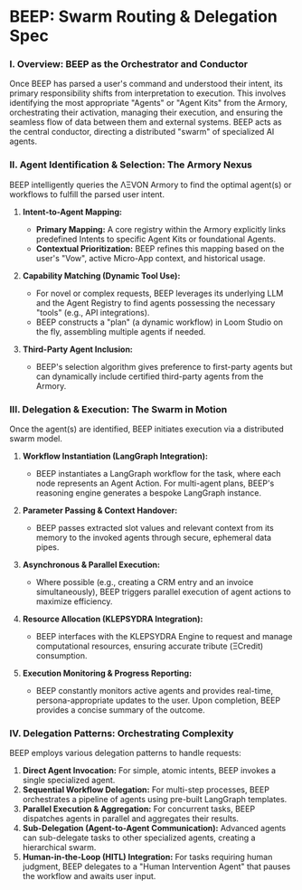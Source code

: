 # BEEP: Swarm Routing & Delegation Spec

### I. Overview: BEEP as the Orchestrator and Conductor

Once BEEP has parsed a user's command and understood their intent, its primary responsibility shifts from interpretation to execution. This involves identifying the most appropriate "Agents" or "Agent Kits" from the Armory, orchestrating their activation, managing their execution, and ensuring the seamless flow of data between them and external systems. BEEP acts as the central conductor, directing a distributed "swarm" of specialized AI agents.

### II. Agent Identification & Selection: The Armory Nexus

BEEP intelligently queries the ΛΞVON Armory to find the optimal agent(s) or workflows to fulfill the parsed user intent.

1.  **Intent-to-Agent Mapping:**
    * **Primary Mapping:** A core registry within the Armory explicitly links predefined Intents to specific Agent Kits or foundational Agents.
    * **Contextual Prioritization:** BEEP refines this mapping based on the user's "Vow", active Micro-App context, and historical usage.

2.  **Capability Matching (Dynamic Tool Use):**
    * For novel or complex requests, BEEP leverages its underlying LLM and the Agent Registry to find agents possessing the necessary "tools" (e.g., API integrations).
    * BEEP constructs a "plan" (a dynamic workflow) in Loom Studio on the fly, assembling multiple agents if needed.

3.  **Third-Party Agent Inclusion:**
    * BEEP's selection algorithm gives preference to first-party agents but can dynamically include certified third-party agents from the Armory.

### III. Delegation & Execution: The Swarm in Motion

Once the agent(s) are identified, BEEP initiates execution via a distributed swarm model.

1.  **Workflow Instantiation (LangGraph Integration):**
    * BEEP instantiates a LangGraph workflow for the task, where each node represents an Agent Action. For multi-agent plans, BEEP's reasoning engine generates a bespoke LangGraph instance.

2.  **Parameter Passing & Context Handover:**
    * BEEP passes extracted slot values and relevant context from its memory to the invoked agents through secure, ephemeral data pipes.

3.  **Asynchronous & Parallel Execution:**
    * Where possible (e.g., creating a CRM entry and an invoice simultaneously), BEEP triggers parallel execution of agent actions to maximize efficiency.

4.  **Resource Allocation (KLEPSYDRA Integration):**
    * BEEP interfaces with the KLEPSYDRA Engine to request and manage computational resources, ensuring accurate tribute (ΞCredit) consumption.

5.  **Execution Monitoring & Progress Reporting:**
    * BEEP constantly monitors active agents and provides real-time, persona-appropriate updates to the user. Upon completion, BEEP provides a concise summary of the outcome.

### IV. Delegation Patterns: Orchestrating Complexity

BEEP employs various delegation patterns to handle requests:

1.  **Direct Agent Invocation:** For simple, atomic intents, BEEP invokes a single specialized agent.
2.  **Sequential Workflow Delegation:** For multi-step processes, BEEP orchestrates a pipeline of agents using pre-built LangGraph templates.
3.  **Parallel Execution & Aggregation:** For concurrent tasks, BEEP dispatches agents in parallel and aggregates their results.
4.  **Sub-Delegation (Agent-to-Agent Communication):** Advanced agents can sub-delegate tasks to other specialized agents, creating a hierarchical swarm.
5.  **Human-in-the-Loop (HITL) Integration:** For tasks requiring human judgment, BEEP delegates to a "Human Intervention Agent" that pauses the workflow and awaits user input.